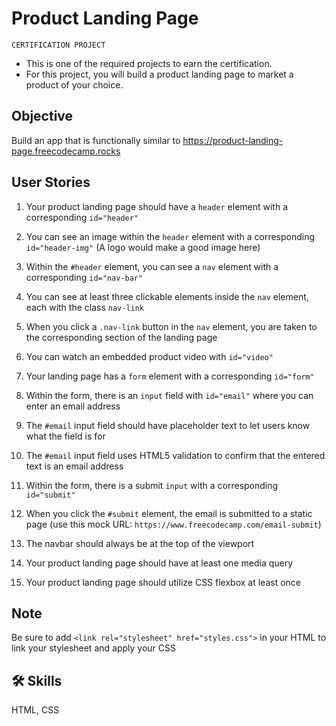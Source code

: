 # Product Landing Page

`CERTIFICATION PROJECT`

- This is one of the required projects to earn the certification.
- For this project, you will build a product landing page to market a product of your choice.

## Objective
Build an app that is functionally similar to https://product-landing-page.freecodecamp.rocks

## User Stories
1. Your product landing page should have a `header` element with a corresponding `id="header"`

2. You can see an image within the `header` element with a corresponding `id="header-img"` (A logo would make a good image here)

3. Within the `#header` element, you can see a `nav` element with a corresponding `id="nav-bar"`

4. You can see at least three clickable elements inside the `nav` element, each with the class `nav-link`

5. When you click a `.nav-link` button in the `nav` element, you are taken to the corresponding section of the landing page

6. You can watch an embedded product video with `id="video"`

7. Your landing page has a `form` element with a corresponding `id="form"`

8. Within the form, there is an `input` field with `id="email"` where you can enter an email address

9. The `#email` input field should have placeholder text to let users know what the field is for

10. The `#email` input field uses HTML5 validation to confirm that the entered text is an email address

11. Within the form, there is a submit `input` with a corresponding `id="submit"`

12. When you click the `#submit` element, the email is submitted to a static page (use this mock URL: `https://www.freecodecamp.com/email-submit`)

13. The navbar should always be at the top of the viewport

14. Your product landing page should have at least one media query

15. Your product landing page should utilize CSS flexbox at least once

## Note
Be sure to add ```<link rel="stylesheet" href="styles.css">``` in your HTML to link your stylesheet and apply your CSS

## 🛠 Skills
HTML, CSS

